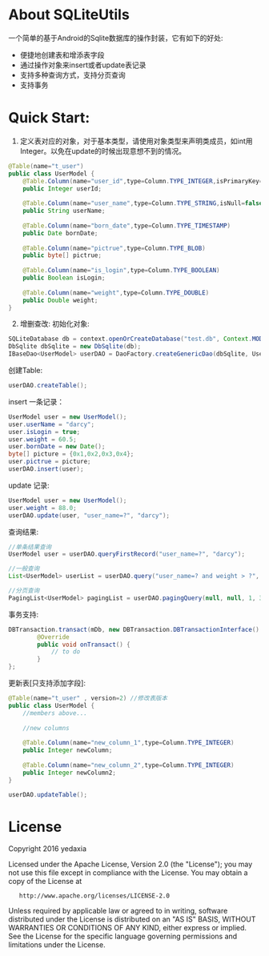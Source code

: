 # About SQLiteUtils
一个简单的基于Android的Sqlite数据库的操作封装，它有如下的好处:

- 便捷地创建表和增添表字段
- 通过操作对象来insert或者update表记录
- 支持多种查询方式，支持分页查询
- 支持事务

# Quick Start:

1. 定义表对应的对象，对于基本类型，请使用对象类型来声明类成员，如int用Integer。以免在update的时候出现意想不到的情况。
```java
@Table(name="t_user")
public class UserModel {
	@Table.Column(name="user_id",type=Column.TYPE_INTEGER,isPrimaryKey=true)
	public Integer userId;
	
	@Table.Column(name="user_name",type=Column.TYPE_STRING,isNull=false)
	public String userName;
	
	@Table.Column(name="born_date",type=Column.TYPE_TIMESTAMP)
	public Date bornDate;
	
	@Table.Column(name="pictrue",type=Column.TYPE_BLOB)
	public byte[] pictrue;
	
	@Table.Column(name="is_login",type=Column.TYPE_BOOLEAN)
	public Boolean isLogin;
	
	@Table.Column(name="weight",type=Column.TYPE_DOUBLE)
	public Double weight;
}
```
2. 增删查改:
初始化对象:
```java
SQLiteDatabase db = context.openOrCreateDatabase("test.db", Context.MODE_PRIVATE, null);
DbSqlite dbSqlite = new DbSqlite(db);
IBaseDao<UserModel> userDAO = DaoFactory.createGenericDao(dbSqlite, UserModel.class);
```
创建Table:
```java
userDAO.createTable();
```
insert 一条记录：
```java
UserModel user = new UserModel();
user.userName = "darcy";
user.isLogin = true;
user.weight = 60.5;
user.bornDate = new Date();
byte[] picture = {0x1,0x2,0x3,0x4};
user.pictrue = picture;
userDAO.insert(user);
```
update 记录:
```java
UserModel user = new UserModel();
user.weight = 88.0;
userDAO.update(user, "user_name=?", "darcy");
```
查询结果:
```java
//单条结果查询
UserModel user = userDAO.queryFirstRecord("user_name=?", "darcy");

//一般查询
List<UserModel> userList = userDAO.query("user_name=? and weight > ?", "darcy" , "60");

//分页查询
PagingList<UserModel> pagingList = userDAO.pagingQuery(null, null, 1, 3);
```
事务支持:
```java
DBTransaction.transact(mDb, new DBTransaction.DBTransactionInterface() {
		@Override
		public void onTransact() {
			// to do 		
		}
};
```
更新表[只支持添加字段]:
```java
@Table(name="t_user" , version=2) //修改表版本
public class UserModel {
	//members above...
	
	//new columns
	
	@Table.Column(name="new_column_1",type=Column.TYPE_INTEGER)
	public Integer newColumn;
	
	@Table.Column(name="new_column_2",type=Column.TYPE_INTEGER)
	public Integer newColumn2;
}

userDAO.updateTable();
```
# License

   Copyright 2016 yedaxia

   Licensed under the Apache License, Version 2.0 (the "License");
   you may not use this file except in compliance with the License.
   You may obtain a copy of the License at

       http://www.apache.org/licenses/LICENSE-2.0

   Unless required by applicable law or agreed to in writing, software
   distributed under the License is distributed on an "AS IS" BASIS,
   WITHOUT WARRANTIES OR CONDITIONS OF ANY KIND, either express or implied.
   See the License for the specific language governing permissions and
   limitations under the License.
